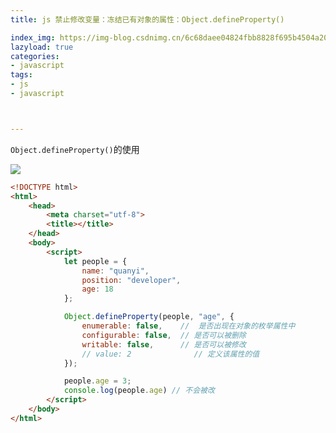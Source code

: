 ```yaml
---
title: js 禁止修改变量：冻结已有对象的属性：Object.defineProperty()

index_img: https://img-blog.csdnimg.cn/6c68daee04824fbb8828f695b4504a20.png
lazyload: true
categories:
- javascript
tags:
- js
- javascript



---
```












`Object.defineProperty()`的使用

![](https://img-blog.csdnimg.cn/6c68daee04824fbb8828f695b4504a20.png)


```html
<!DOCTYPE html>
<html>
	<head>
		<meta charset="utf-8">
		<title></title>
	</head>
	<body>
		<script>
			let people = {
				name: "quanyi",
				position: "developer",
				age: 18
			};

			Object.defineProperty(people, "age", {
				enumerable: false,    //  是否出现在对象的枚举属性中
				configurable: false,  // 是否可以被删除
				writable: false,      // 是否可以被修改
				// value: 2              // 定义该属性的值
			});

			people.age = 3;
			console.log(people.age) // 不会被改
		</script>
	</body>
</html>

```


